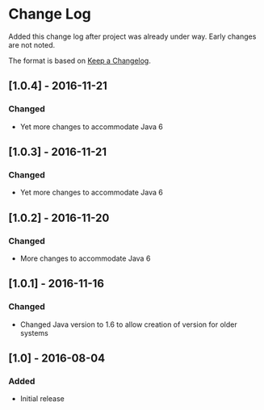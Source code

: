 # Change Log
Added this change log after project was already under way.  Early changes are not noted.

The format is based on [Keep a Changelog](http://keepachangelog.com/).

## [1.0.4] - 2016-11-21
### Changed
- Yet more changes to accommodate Java 6

## [1.0.3] - 2016-11-21
### Changed
- Yet more changes to accommodate Java 6

## [1.0.2] - 2016-11-20
### Changed
- More changes to accommodate Java 6

## [1.0.1] - 2016-11-16
### Changed
- Changed Java version to 1.6 to allow creation of version for older systems

## [1.0] - 2016-08-04
### Added
- Initial release
